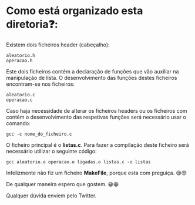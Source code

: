 # Como está organizado esta diretoria❓:
Existem dois ficheiros header (cabeçalho):

    aleatorio.h
    operacao.h

Este dois ficheiros contém a declaração de funções que vão auxiliar na manipulação de lista. O desenvolvimento das funções destes ficheiros encontram-se nos ficheiros:

    aleatorio.c
    operacao.c

Caso haja necessidade de alterar os ficheiros headers ou os ficheiros com contém o desenvolvimento das respetivas funções será necessário usar o comando:

    gcc -c nome_do_ficheiro.c

O ficheiro principal é o __listas.c__. Para fazer a compilação deste ficheiro será necessário utilizar o seguinte código:

    gcc aleatorio.o operacao.o ligadas.o listas.c -o listas

Infelizmente não fiz um ficheiro __MakeFile__, porque esta com preguiça. 😪😓

<p>
De qualquer maneira espero que gostem. 😀😀

<p>
Qualquer dúvida enviem pelo Twitter.